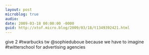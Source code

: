 ```yaml
---
layout: post
microblog: true
audio: 
date: 2009-03-18 00:00:00 -0000
guid: http://xtof.micro.blog/2009/03/18/t1349392421.html
---
```

give 2 #twarbucks  tw @sophieduboue because we have to imagine #twitterschool for advertising agencies
